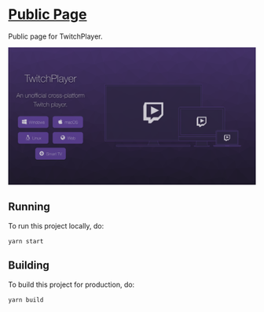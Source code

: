 # [Public Page](https://unindented.github.io/twitch-player/)

Public page for TwitchPlayer.

![Screenshot of public page](docs/screenshot.png)

## Running

To run this project locally, do:

```
yarn start
```

## Building

To build this project for production, do:

```
yarn build
```
